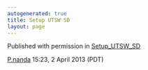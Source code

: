 ```yaml
---
autogenerated: true
title: Setup UTSW SD
layout: page
---
```


Published with permission in [Setup\_UTSW\_SD](Setup_UTSW_SD "wikilink")

[P.nanda](User:P.nanda "wikilink") 15:23, 2 April 2013 (PDT)
